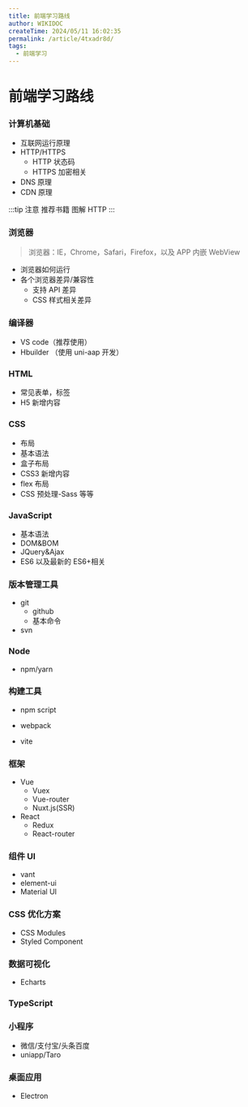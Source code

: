 ```yaml
---
title: 前端学习路线
author: WIKIDOC
createTime: 2024/05/11 16:02:35
permalink: /article/4txadr8d/
tags:
  - 前端学习
---
```

# 前端学习路线

### 计算机基础

- 互联网运行原理
- HTTP/HTTPS
  - HTTP 状态码
  - HTTPS 加密相关
- DNS 原理
- CDN 原理

:::tip 注意
推荐书籍 图解 HTTP
:::

### 浏览器

> 浏览器：IE，Chrome，Safari，Firefox，以及 APP 内嵌 WebView

- 浏览器如何运行
- 各个浏览器差异/兼容性
  - 支持 API 差异
  - CSS 样式相关差异

### 编译器

- VS code（推荐使用）
- Hbuilder （使用 uni-aap 开发）

### HTML

- 常见表单，标签
- H5 新增内容

### CSS

- 布局
- 基本语法
- 盒子布局
- CSS3 新增内容
- flex 布局
- CSS 预处理-Sass 等等

### JavaScript

- 基本语法
- DOM&BOM
- JQuery&Ajax
- ES6 以及最新的 ES6+相关

### 版本管理工具

- git
  - github
  - 基本命令
- svn

### Node

- npm/yarn

### 构建工具

- npm script
- webpack

- vite

### 框架

- Vue
  - Vuex
  - Vue-router
  - Nuxt.js(SSR)
- React
  - Redux
  - React-router

### 组件 UI

- vant
- element-ui
- Material UI

### CSS 优化方案

- CSS Modules
- Styled Component

### 数据可视化

- Echarts

### TypeScript

### 小程序

- 微信/支付宝/头条百度
- uniapp/Taro

### 桌面应用

- Electron
